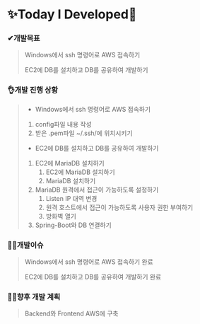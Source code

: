 # ✨Today I Developed🤞



### ✔개발목표

> Windows에서 ssh 명령어로 AWS 접속하기
>
> EC2에 DB를 설치하고 DB를 공유하여 개발하기

### 👌개발 진행 상황

> - Windows에서 ssh 명령어로 AWS 접속하기
>
> 1. config파일 내용 작성
> 2.  받은 .pem파일 ~/.ssh/에 위치시키기
>
> 
>
> - EC2에 DB를 설치하고 DB를 공유하여 개발하기
>
> 1. EC2에 MariaDB 설치하기
>    1. EC2에 MariaDB 설치하기
>    2. MariaDB 설치하기
> 2. MariaDB 원격에서 접근이 가능하도록 설정하기
>    1. Listen IP 대역 변경
>    2. 원격 호스트에서 접근이 가능하도록 사용자 권한 부여하기
>    3.  방화벽 열기
> 3. Spring-Boot와 DB 연결하기

### 🤷‍♂️개발이슈

>  Windows에서 ssh 명령어로 AWS 접속하기 완료
>
>  EC2에 DB를 설치하고 DB를 공유하여 개발하기 완료

### 🐱‍🚀향후 개발 계획

>  Backend와 Frontend AWS에 구축